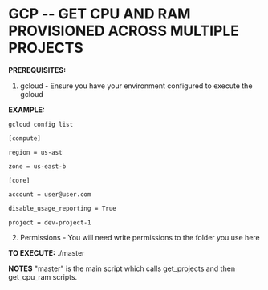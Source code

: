 # GCP -- GET CPU AND RAM PROVISIONED ACROSS MULTIPLE PROJECTS
**PREREQUISITES:**
1) gcloud - Ensure you have your environment configured to execute the gcloud

**EXAMPLE:**

	gcloud config list

	[compute]

	region = us-ast

	zone = us-east-b

	[core]

	account = user@user.com

	disable_usage_reporting = True

	project = dev-project-1

2) Permissions - You will need write permissions to the folder you use here

**TO EXECUTE:**
./master

**NOTES**
"master" is the main script which calls get_projects and then get_cpu_ram scripts. 
